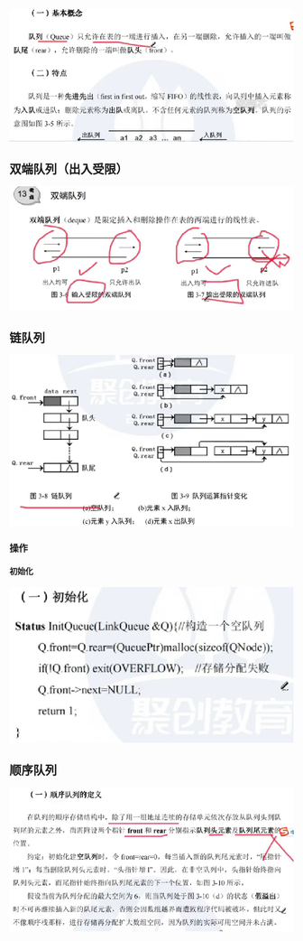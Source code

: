 

![输入图片说明](/imgs/2025-08-20/ROAoLZW4RsUR0GQQ.png)

## 双端队列（出入受限）
![输入图片说明](/imgs/2025-08-20/g5PjhN2b0r2StDit.png)

## 链队列
![输入图片说明](/imgs/2025-08-20/WnGYuyoeCsY5hxr5.png)
### 操作
#### 初始化
![输入图片说明](/imgs/2025-08-20/n7ICHe4eAMDV0EzC.png)

## 顺序队列
![输入图片说明](/imgs/2025-08-20/Me8avuelx1JWAtqs.png)
<!--stackedit_data:
eyJoaXN0b3J5IjpbLTEyNjY0OTI2OV19
-->